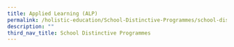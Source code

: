 ```yaml
---
title: Applied Learning (ALP)
permalink: /holistic-education/School-Distinctive-Programmes/school-distinctive-programmes/applied-learning-alp
description: ""
third_nav_title: School Distinctive Programmes
---
```


